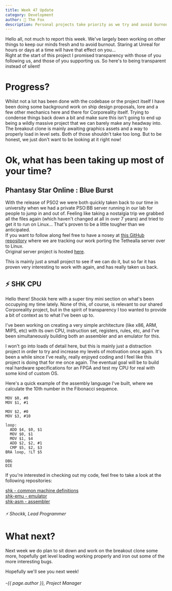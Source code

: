 ```yaml
---
title: Week 47 Update
category: Development
author: 🦊 The Fox
description: Personal projects take priority as we try and avoid burnout.
---
```


Hello all, not much to report this week. We've largely been working on other things to keep our minds fresh and to avoid burnout. Staring at Unreal for hours or days at a time will have that effect on you...  
Right at the start of this project I promised transparency with those of you following us, and those of you supporting us. So here's to being transparent instead of silent!

# Progress?

Whilst not a lot has been done with the codebase or the project itself I have been doing some background work on ship design proposals, lore and a few other mechanics here and there for Corporeality itself. Trying to condense things back down a bit and make sure this isn't going to end up being a wildly massive project that we can barely make any headway into.  
The breakout clone is mainly awaiting graphics assets and a way to properly load in level sets. Both of those shouldn't take too long. But to be honest, we just don't want to be looking at it right now!

# Ok, what has been taking up most of your time?

## Phantasy Star Online : Blue Burst

With the release of PSO2 we were both quickly taken back to our time in university when we had a private PSO:BB server running in our lab for people to jump in and out of. Feeling like taking a nostalgia trip we grabbed all the files again (which haven't changed at all in over 7 years) and tried to get it to run on Linux... That's proven to be a little tougher than we anticipated.  
If you want to follow along feel free to have a nosey at [this GitHub repository](https://github.com/shockkolate/tethealla) where we are tracking our work porting the Tethealla server over to Linux.  
Original server project is hosted [here](https://www.pioneer2.net/community/threads/tethealla-server-setup-instructions.1/).  

This is mainly just a small project to see if we can do it, but so far it has proven very interesting to work with again, and has really taken us back.

## ⚡ SHK CPU

Hello there! Shockk here with a super tiny mini section on what's been occupying my time lately. None of this, of course, is relevant to our shared Corporeality project, but in the spirit of transparency I too wanted to provide a bit of context as to what I've been up to.

I've been working on creating a very simple architecture (like x86, ARM, MIPS, etc) with its own CPU, instruction set, registers, rules, etc, and I've been simultaneously building both an assembler and an emulator for this.

I won't go into loads of detail here, but this is mainly just a distraction project in order to try and increase my levels of motivation once again. It's been a while since I've really, really enjoyed coding and I feel like this project is doing that for me once again. The eventual goal will be to build real hardware specifications for an FPGA and test my CPU for real with some kind of custom OS.

Here's a quick example of the assembly language I've built, where we calculate the 10th number in the Fibonacci sequence.

```
MOV $0, #0
MOV $1, #1

MOV $2, #0
MOV $3, #10

loop:
  ADD $4, $0, $1
  MOV $0, $1
  MOV $1, $4
  ADD $2, $2, #1
  CMP $5, $2, $3
BRA loop, !LT $5

DBG
DIE
```

If you're interested in checking out my code, feel free to take a look at the following repositories:

[shk - common machine definitions](https://github.com/shockkolate/shk)  
[shk-emu - emulator](https://github.com/shockkolate/shk-asm)  
[shk-asm - assembler](https://github.com/shockkolate/shk-emu)

###### ⚡ Shockk, Lead Programmer

# What next?

Next week we do plan to sit down and work on the breakout clone some more, hopefully get level loading working properly and iron out some of the more interesting bugs.



Hopefully we'll see you next week!

###### -{{ page.author }}, Project Manager
